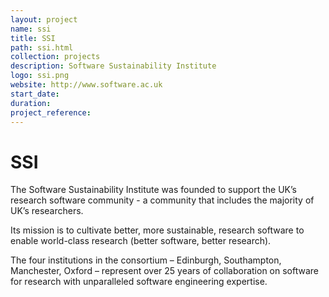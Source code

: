 ```yaml
---
layout: project
name: ssi
title: SSI
path: ssi.html
collection: projects
description: Software Sustainability Institute
logo: ssi.png
website: http://www.software.ac.uk
start_date:
duration:
project_reference:
---
```


# SSI

The Software Sustainability Institute was founded to support the UK’s
research software community - a community that includes the majority
of UK’s researchers.

Its mission is to cultivate better, more sustainable, research
software to enable world-class research (better software, better
research).

The four institutions in the consortium – Edinburgh, Southampton,
Manchester, Oxford – represent over 25 years of collaboration on
software for research with unparalleled software engineering
expertise.
